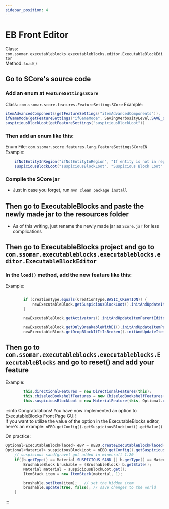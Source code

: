 ```yaml
---
sidebar_position: 4
---
```


# EB Front Editor

Class: `com.ssomar.executableblocks.executableblocks.editor.ExecutableBlockEditor`  
Method: `load()`

## Go to SCore's source code

### Add an enum at `FeatureSettingsSCore`
Class: `com.ssomar.score.features.FeatureSettingsSCore`
Example:
```java
itemAdvancedComponents(getFeatureSettings("itemAdvancedComponents")),
ifGameMode(getFeatureSettings("ifGameMode", SavingVerbosityLevel.SAVE_ONLY_WHEN_DIFFERENT_DEFAULT)),
suspiciousBlockLoot(getFeatureSettings("suspiciousBlockLoot"))
```

### Then add an enum like this:
Enum File: `com.ssomar.score.features.lang.FeatureSettingsSCoreEN`
Example:
```java
    ifNotEntityInRegion("ifNotEntityInRegion", "If entity is not in region", new String[]{}, Material.ANVIL),
    suspiciousBlockLoot("suspiciousBlockLoot", "Suspicious Block Loot", new String[]{"&7The loot the ExecutableBlock will have","when brushed."}, Material.BRUSH)
```

### Compile the SCore jar
- Just in case you forget, run `mvn clean package install`

## Then go to ExecutableBlocks and paste the newly made jar to the resources folder
- As of this writing, just rename the newly made jar as `Score.jar` for less complications

## Then go to ExecutableBlocks project and go to `com.ssomar.executableblocks.executableblocks.editor.ExecutableBlockEditor`

### In the `load()` method, add the new feature like this: 
Example:
```java

        if (creationType.equals(CreationType.BASIC_CREATION)) {
            newExecutableBlock.getSuspiciousBlockLoot().initAndUpdateItemParentEditor(this, 18);
        }

        newExecutableBlock.getActivators().initAndUpdateItemParentEditor(this, 26);

        newExecutableBlock.getOnlyBreakableWithEI().initAndUpdateItemParentEditor(this, 20);
        newExecutableBlock.getDropBlockIfItIsBroken().initAndUpdateItemParentEditor(this, 21);
```

## Then go to `com.ssomar.executableblocks.executableblocks.ExecutableBlocks` and go to reset() and add your feature
Example:
```java
        this.directionalFeatures = new DirectionalFeatures(this);
        this.chiseledBookshelfFeatures = new ChiseledBookshelfFeatures(this);
        this.suspiciousBlockLoot = new MaterialFeature(this, Optional.of(Material.STONE), FeatureSettingsSCore.suspiciousBlockLoot);
```
:::info
Congratulations! You have now implemented an option to ExecutableBlocks Front Page GUI!  
If you want to utilize the value of the option in the ExecutableBlocks editor, here's an example:
`nEBO.getConfig().getSuspiciousBlockLoot().getValue()`

On practice:
```java
Optional<ExecutableBlockPlaced> eBP = nEBO.createExecutableBlockPlaced(b.getLocation(), false, OverrideMode.KEEP_EXISTING, p, null, new InternalData().setOwnerUUID(p.getUniqueId()));
Optional<Material> suspiciousBlockLoot = nEBO.getConfig().getSuspiciousBlockLoot().getValue();
    // suspicious sand/gravel got added in minecraft 1.20
    if((b.getType() == Material.SUSPICIOUS_SAND || b.getType() == Material.SUSPICIOUS_GRAVEL) && SCore.is1v20Plus() && nEBO.getConfig().getSuspiciousBlockLoot().getValue().isPresent()) {
        BrushableBlock brushable = (BrushableBlock) b.getState();
        Material material = suspiciousBlockLoot.get();
        ItemStack item = new ItemStack(material, 1);

        brushable.setItem(item);   // set the hidden item
        brushable.update(true, false); // save changes to the world
    }
```
:::